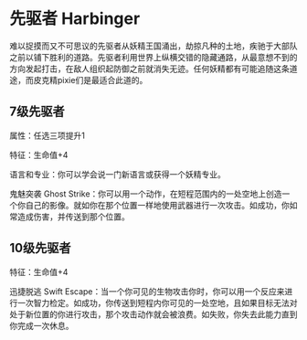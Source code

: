 # 先驱者 Harbinger

难以捉摸而又不可思议的先驱者从妖精王国涌出，劫掠凡种的土地，疾驰于大部队之前以铺下胜利的道路。先驱者利用世界上纵横交错的隐藏通路，从最意想不到的方向发起打击，在敌人组织起防御之前就消失无迹。任何妖精都有可能追随这条道途，而皮克精pixie们是最适合此道的。

## 7级先驱者

属性：任选三项提升1

特征：生命值+4

语言和专业：你可以学会说一门新语言或获得一个妖精专业。

鬼魅突袭 Ghost
Strike：你可以用一个动作，在短程范围内的一处空地上创造一个你自己的影像。就如你在那个位置一样地使用武器进行一次攻击。如成功，你如常造成伤害，并传送到那个位置。

## 10级先驱者

特征：生命值+4

迅捷脱逃 Swift
Escape：当一个你可见的生物攻击你时，你可以用一个反应来进行一次智力检定。如成功，你传送到短程内你可见的一处空地，且如果目标无法对处于新位置的你进行攻击，那个攻击动作就会被浪费。如失败，你失去此能力直到你完成一次休息。
